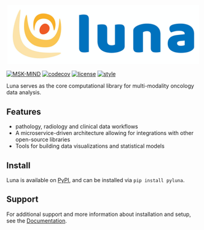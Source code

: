 <div align="center">
  <img src="https://github.com/msk-mind/luna/raw/1169-readme/docs/img/luna_logo.png" width="500"><br>
</div>

[![MSK-MIND](https://circleci.com/gh/msk-mind/luna.svg?style=shield)](https://circleci.com/gh/msk-mind/luna)
[![codecov](https://codecov.io/gh/msk-mind/luna/branch/master/graph/badge.svg)](https://app.codecov.io/gh/msk-mind/luna)
[![license](https://img.shields.io/github/license/msk-mind/luna)](https://github.com/msk-mind/luna/blob/master/LICENSE)
[![style](https://img.shields.io/badge/code%20style-black-black)](https://img.shields.io/badge/code%20style-black-black)

Luna serves as the core computational library for multi-modality oncology data analysis.

## Features

* pathology, radiology and clinical data workflows
* A microservice-driven architecture allowing for integrations with other open-source
  libraries
* Tools for building data visualizations and statistical models

## Install

Luna is available on [PyPI](http://pypi.python.org/pypi/pyluna), and can be installed via ``pip install
pyluna``.


## Support

For additional support and more information about installation and setup, see
the [Documentation](https://msk-mind.github.io/luna).
